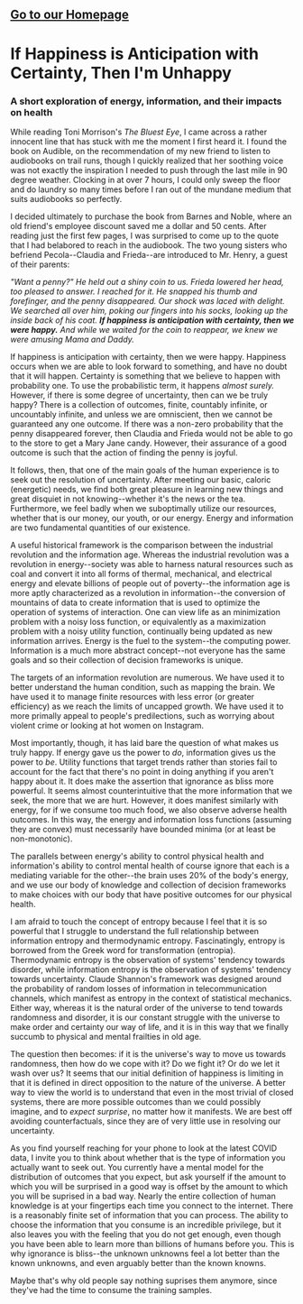 ## [Go to our Homepage](https://charlie-gulian.github.io/silver-garbanzo/)

# If Happiness is Anticipation with Certainty, Then I'm Unhappy

### A short exploration of energy, information, and their impacts on health


While reading Toni Morrison's *The Bluest Eye*, I came across a rather innocent line that has stuck with me the moment I first heard it. I found the book on Audible, on  the recommendation of my new friend to listen to audiobooks on trail runs, though I quickly realized that her soothing voice was not exactly the inspiration I needed to push through the last mile in 90 degree weather. Clocking in at over 7 hours, I could only sweep the floor and do laundry so many times before I ran out of the mundane medium that suits audiobooks so perfectly. 

I decided ultimately to purchase the book from Barnes and Noble, where an old friend's employee discount saved me a dollar and 50 cents. After reading just the first few pages, I was surprised to come up to the quote that I had belabored to reach in the audiobook. The two young sisters who befriend Pecola--Claudia and Frieda--are introduced to Mr. Henry, a guest of their parents:

*"Want a penny?" He held out a shiny coin to us.
Frieda lowered her head, too pleased to answer. I reached for it. He snapped his thumb and forefinger, and the penny disappeared. Our shock was laced with delight. We searched all over him, poking our fingers into his socks, looking up the inside back of his coat. **If happiness is anticipation with certainty, then we were happy.** And while we waited for the coin to reappear, we knew we were amusing Mama and Daddy.*

If happiness is anticipation with certainty, then we were happy. Happiness occurs when we are able to look forward to something, and have no doubt that it will happen. Certainty is something that we believe to happen with probability one. To use the probabilistic term, it happens *almost surely.* However, if there is some degree of uncertainty, then can we be truly happy? There is a collection of outcomes, finite, countably infinite, or uncountably infinite, and unless we are omniscient, then we cannot be guaranteed any one outcome. If there was a non-zero probability that the penny disappeared forever, then Claudia and Frieda would not be able to go to the store to get a Mary Jane candy. However, their assurance of a good outcome is such that the action of finding the penny is joyful. 

It follows, then, that one of the main goals of the human experience is to seek out the resolution of uncertainty. After meeting our basic, caloric (energetic) needs, we find both great pleasure in learning new things and great disquiet in not knowing--whether it's the news or the tea. Furthermore, we feel badly when we suboptimally utilize our resources, whether that is our money, our youth, or our energy. Energy and information are two fundamental quantities of our existence. 

A useful historical framework is the comparison between the industrial revolution and the information age. Whereas the industrial revolution was a revolution in energy--society was able to harness natural resources such as coal and convert it into all forms of thermal, mechanical, and electrical energy and elevate billions of people out of poverty--the information age is more aptly characterized as a revolution in information--the conversion of mountains of data to create information that is used to optimize the operation of systems of interaction. One can view life as an minimization problem with a noisy loss function, or equivalently as a maximization problem with a noisy utility function, continually being updated as new information arrives. Energy is the fuel to the system--the computing power. Information is a much more abstract concept--not everyone has the same goals and so their collection of decision frameworks is unique. 


The targets of an information revolution are numerous. We have used it to better understand the human condition, such as mapping the brain. We have used it to manage finite resources with less error (or greater efficiency) as we reach the limits of uncapped growth. We have used it to more primally appeal to people's predilections, such as worrying about violent crime or looking at hot women on Instagram. 

Most importantly, though, it has laid bare the question of what makes us truly happy. If energy gave us the power to *do*, information gives us the power to *be*. Utility functions that target trends rather than stories fail to account for the fact that there's no point in doing anything if you aren't happy about it. It does make the assertion that ignorance as bliss more powerful. It seems almost counterintuitive that the more information that we seek, the more that we are hurt. However, it does manifest similarly with energy, for if we consume too much food, we also observe adverse health outcomes. In this way, the energy and information loss functions (assuming they are convex) must necessarily have bounded minima (or at least be non-monotonic). 

The parallels between energy's ability to control physical health and information's ability to control mental health of course ignore that each is a mediating variable for the other--the brain uses 20% of the body's energy, and we use our body of knowledge and collection of decision frameworks to make choices with our body that have positive outcomes for our physical health. 

I am afraid to touch the concept of entropy because I feel that it is so powerful that I struggle to understand the full relationship between information entropy and thermodynamic entropy. Fascinatingly, entropy is borrowed from the Greek word for transformation (entropia). Thermodynamic entropy is the observation of systems' tendency towards disorder, while information entropy is the observation of systems' tendency towards uncertainty. Claude Shannon's framework was designed around the probability of random losses of information in telecommunication channels, which manifest as entropy in the context of statistical mechanics. Either way, whereas it is the natural order of the universe to tend towards randomness and disorder, it is our constant struggle with the universe to make order and certainty our way of life, and it is in this way that we finally succumb to physical and mental frailties in old age. 

The question then becomes: if it is the universe's way to move us towards randomness, then how do we cope with it? Do we fight it? Or do we let it wash over us? It seems that our initial definition of happiness is limiting in that it is defined in direct opposition to the nature of the universe. A better way to view the world is to understand that even in the most trivial of closed systems, there are more possible outcomes than we could possibly imagine, and to *expect surprise*, no matter how it manifests. We are best off avoiding counterfactuals, since they are of very little use in resolving our uncertainty. 

As you find yourself reaching for your phone to look at the latest COVID data, I invite you to think about whether that is the type of information you actually want to seek out. You currently have a mental model for the distribution of outcomes that you expect, but ask yourself if the amount to which you will be surprised in a good way is offset by the amount to which you will be suprised in a bad way. Nearly the entire collection of human knowledge is at your fingertips each time you connect to the internet. There is a reasonably finite set of information that you can process. The ability to choose the information that you consume is an incredible privilege, but it also leaves you with the feeling that you do not get enough, even though you have been able to learn more than billions of humans before you. This is why ignorance is bliss--the unknown unknowns feel a lot better than the known unknowns, and even arguably better than the known knowns. 

Maybe that's why old people say nothing suprises them anymore, since they've had the time to consume the training samples. 
